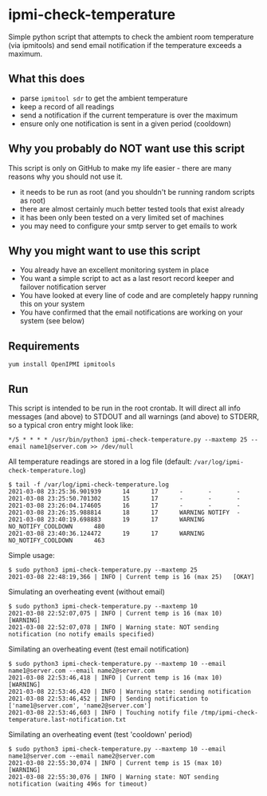 # ipmi-check-temperature

Simple python script that attempts to check the ambient room temperature (via ipmitools) and send email notification if the temperature exceeds a maximum.

## What this does

- parse `ipmitool sdr` to get the ambient temperature
- keep a record of all readings
- send a notification if the current temperature is over the maximum
- ensure only one notification is sent in a given period (cooldown)

## Why you probably do NOT want use this script

This script is only on GitHub to make my life easier - there are many reasons why you should not use it.

- it needs to be run as root (and you shouldn't be running random scripts as root)
- there are almost certainly much better tested tools that exist already
- it has been only been tested on a very limited set of machines
- you may need to configure your smtp server to get emails to work

## Why you might want to use this script

- You already have an excellent monitoring system in place
- You want a simple script to act as a last resort record keeper and failover notification server
- You have looked at every line of code and are completely happy running this on your system
- You have confirmed that the email notifications are working on your system (see below)

## Requirements

```
yum install OpenIPMI ipmitools
```

## Run

This script is intended to be run in the root crontab. It will direct all info messages (and above) to STDOUT and all warnings (and above) to STDERR, so a typical cron entry might look like:

```
*/5 * * * * /usr/bin/python3 ipmi-check-temperature.py --maxtemp 25 --email name1@server.com >> /dev/null
```

All temperature readings are stored in a log file (default: `/var/log/ipmi-check-temperature.log`)

```
$ tail -f /var/log/ipmi-check-temperature.log
2021-03-08 23:25:36.901939      14      17      -       -       -
2021-03-08 23:25:50.701302      15      17      -       -       -
2021-03-08 23:26:04.174605      16      17      -       -       -
2021-03-08 23:26:35.988814      18      17      WARNING NOTIFY  -
2021-03-08 23:40:19.698883      19      17      WARNING NO_NOTIFY_COOLDOWN      480
2021-03-08 23:40:36.124472      19      17      WARNING NO_NOTIFY_COOLDOWN      463
```

Simple usage: 

```
$ sudo python3 ipmi-check-temperature.py --maxtemp 25
2021-03-08 22:48:19,366 | INFO | Current temp is 16 (max 25)   [OKAY]
```

Simulating an overheating event (without email)

```
$ sudo python3 ipmi-check-temperature.py --maxtemp 10
2021-03-08 22:52:07,075 | INFO | Current temp is 16 (max 10)   [WARNING]
2021-03-08 22:52:07,078 | INFO | Warning state: NOT sending notification (no notify emails specified)
```

Similating an overheating event (test email notification)

```
$ sudo python3 ipmi-check-temperature.py --maxtemp 10 --email name1@server.com --email name2@server.com
2021-03-08 22:53:46,418 | INFO | Current temp is 16 (max 10)   [WARNING]
2021-03-08 22:53:46,420 | INFO | Warning state: sending notification
2021-03-08 22:53:46,452 | INFO | Sending notification to ['name1@server.com', 'name2@server.com']
2021-03-08 22:53:46,603 | INFO | Touching notify file /tmp/ipmi-check-temperature.last-notification.txt
```

Similating an overheating event (test 'cooldown' period)

```
$ sudo python3 ipmi-check-temperature.py --maxtemp 10 --email name1@server.com --email name2@server.com
2021-03-08 22:55:30,074 | INFO | Current temp is 15 (max 10)   [WARNING]
2021-03-08 22:55:30,076 | INFO | Warning state: NOT sending notification (waiting 496s for timeout)
```
